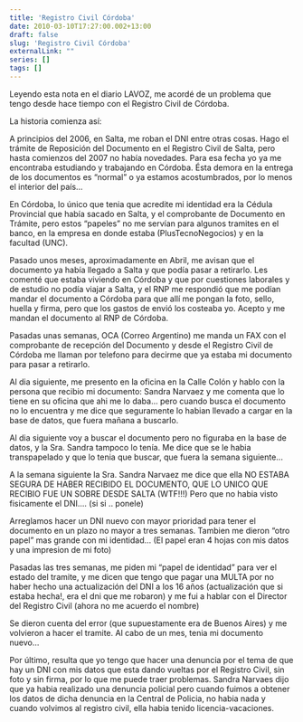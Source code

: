 ```yaml
---
title: 'Registro Civil Córdoba'
date: 2010-03-10T17:27:00.002+13:00
draft: false
slug: 'Registro Civil Córdoba'
externalLink: ""
series: []
tags: []
---
```

Leyendo esta nota en el diario LAVOZ, me acordé de un problema que tengo desde hace tiempo con el Registro Civil de Córdoba.

La historia comienza así:

A principios del 2006, en Salta, me roban el DNI entre otras cosas. Hago el trámite de Reposición del Documento en el Registro Civil de Salta, pero hasta comienzos del 2007 no había novedades. Para esa fecha yo ya me encontraba estudiando y trabajando en Córdoba. Ésta demora en la entrega de los documentos es “normal” o ya estamos acostumbrados, por lo menos el interior del país…

En Córdoba, lo único que tenia que acredite mi identidad era la Cédula Provincial que había sacado en Salta, y el comprobante de Documento en Trámite, pero estos “papeles” no me servían para algunos tramites en el banco, en la empresa en donde estaba (PlusTecnoNegocios) y en la facultad (UNC).

Pasado unos meses, aproximadamente en Abril, me avisan que el documento ya había llegado a Salta y que podía pasar a retirarlo. Les comenté que estaba viviendo en Córdoba y que por cuestiones laborales y de estudio no podía viajar a Salta, y el RNP me respondió que me podían mandar el documento a Córdoba para que allí me pongan la foto, sello, huella y firma, pero que los gastos de envió los costeaba yo. Acepto y me mandan el documento al RNP de Córdoba.

Pasadas unas semanas, OCA (Correo Argentino) me manda un FAX con el comprobante de recepción del Documento y desde el Registro Civil de Córdoba me llaman por telefono para decirme que ya estaba mi documento para pasar a retirarlo.

Al dia siguiente, me presento en la oficina en la Calle Colón y hablo con la persona que recibio mi documento: Sandra Narvaez y me comenta que lo tiene en su oficina que ahi me lo daba… pero cuando busca el documento no lo encuentra y me dice que seguramente lo habian llevado a cargar en la base de datos, que fuera mañana a buscarlo.

Al dia siguiente voy a buscar el documento pero no figuraba en la base de datos, y la Sra. Sandra tampoco lo tenía. Me dice que se le habia transpapelado y que lo tenia que buscar, que fuera la semana siguiente...

A la semana siguiente la Sra. Sandra Narvaez me dice que ella NO ESTABA SEGURA DE HABER RECIBIDO EL DOCUMENTO, QUE LO UNICO QUE RECIBIO FUE UN SOBRE DESDE SALTA (WTF!!!) Pero que no habia visto fisicamente el DNI…. (si si .. ponele)

Arreglamos hacer un DNI nuevo con mayor prioridad para tener el documento en un plazo no mayor a tres semanas. Tambien me dieron “otro papel” mas grande con mi identidad… (El papel eran 4 hojas con mis datos y una impresion de mi foto)

Pasadas las tres semanas, me piden mi “papel de identidad” para ver el estado del tramite, y me dicen que tengo que pagar una MULTA por no haber hecho una actualización del DNI a los 16 años (actualización que si estaba hecha!, era el dni que me robaron) y me fui a hablar con el Director del Registro Civil (ahora no me acuerdo el nombre)

Se dieron cuenta del error (que supuestamente era de Buenos Aires) y me volvieron a hacer el tramite. Al cabo de un mes, tenia mi documento nuevo…

Por último, resulta que yo tengo que hacer una denuncia por el tema de que hay un DNI con mis datos que esta dando vueltas por el Registro Civil, sin foto y sin firma, por lo que me puede traer problemas. Sandra Narvaes dijo que ya habia realizado una denuncia policial pero cuando fuimos a obtener los datos de dicha denuncia en la Central de Policia, no habia nada y cuando volvimos al registro civil, ella habia tenido licencia-vacaciones.
